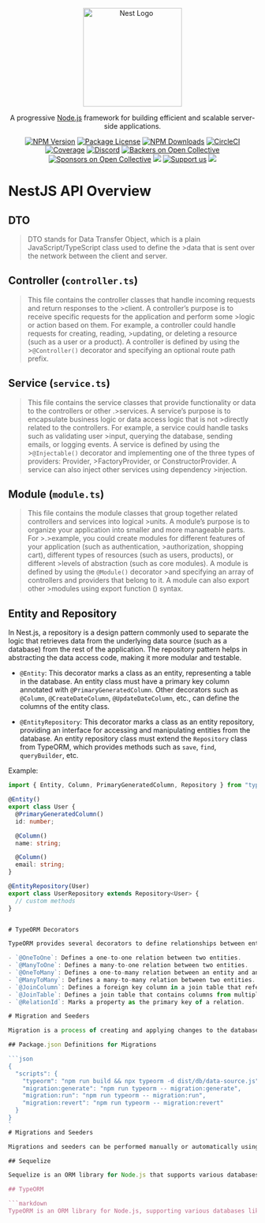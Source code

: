 <p align="center">
  <a href="http://nestjs.com/" target="blank"><img src="https://nestjs.com/img/logo-small.svg" width="200" alt="Nest Logo" /></a>
</p>

[circleci-image]: https://img.shields.io/circleci/build/github/nestjs/nest/master?token=abc123def456
[circleci-url]: https://circleci.com/gh/nestjs/nest

  <p align="center">A progressive <a href="http://nodejs.org" target="_blank">Node.js</a> framework for building efficient and scalable server-side applications.</p>
    <p align="center">
<a href="https://www.npmjs.com/~nestjscore" target="_blank"><img src="https://img.shields.io/npm/v/@nestjs/core.svg" alt="NPM Version" /></a>
<a href="https://www.npmjs.com/~nestjscore" target="_blank"><img src="https://img.shields.io/npm/l/@nestjs/core.svg" alt="Package License" /></a>
<a href="https://www.npmjs.com/~nestjscore" target="_blank"><img src="https://img.shields.io/npm/dm/@nestjs/common.svg" alt="NPM Downloads" /></a>
<a href="https://circleci.com/gh/nestjs/nest" target="_blank"><img src="https://img.shields.io/circleci/build/github/nestjs/nest/master" alt="CircleCI" /></a>
<a href="https://coveralls.io/github/nestjs/nest?branch=master" target="_blank"><img src="https://coveralls.io/repos/github/nestjs/nest/badge.svg?branch=master#9" alt="Coverage" /></a>
<a href="https://discord.gg/G7Qnnhy" target="_blank"><img src="https://img.shields.io/badge/discord-online-brightgreen.svg" alt="Discord"/></a>
<a href="https://opencollective.com/nest#backer" target="_blank"><img src="https://opencollective.com/nest/backers/badge.svg" alt="Backers on Open Collective" /></a>
<a href="https://opencollective.com/nest#sponsor" target="_blank"><img src="https://opencollective.com/nest/sponsors/badge.svg" alt="Sponsors on Open Collective" /></a>
  <a href="https://paypal.me/kamilmysliwiec" target="_blank"><img src="https://img.shields.io/badge/Donate-PayPal-ff3f59.svg"/></a>
    <a href="https://opencollective.com/nest#sponsor"  target="_blank"><img src="https://img.shields.io/badge/Support%20us-Open%20Collective-41B883.svg" alt="Support us"></a>
  <a href="https://twitter.com/nestframework" target="_blank"><img src="https://img.shields.io/twitter/follow/nestframework.svg?style=social&label=Follow"></a>
</p>


# NestJS API Overview

## DTO

>DTO stands for Data Transfer Object, which is a plain JavaScript/TypeScript class used to define the >data that is sent over the network between the client and server.

## Controller (`controller.ts`)

>This file contains the controller classes that handle incoming requests and return responses to the >client. A controller’s purpose is to receive specific requests for the application and perform some >logic or action based on them. For example, a controller could handle requests for creating, reading, >updating, or deleting a resource (such as a user or a product). A controller is defined by using the >`@Controller()` decorator and specifying an optional route path prefix.

## Service (`service.ts`)

>This file contains the service classes that provide functionality or data to the controllers or other .>services. A service’s purpose is to encapsulate business logic or data access logic that is not >directly related to the controllers. For example, a service could handle tasks such as validating user >input, querying the database, sending emails, or logging events. A service is defined by using the >`@Injectable()` decorator and implementing one of the three types of providers: Provider, >FactoryProvider, or ConstructorProvider. A service can also inject other services using dependency >injection.

## Module (`module.ts`)

>This file contains the module classes that group together related controllers and services into logical >units. A module’s purpose is to organize your application into smaller and more manageable parts. For >.>example, you could create modules for different features of your application (such as authentication, >authorization, shopping cart), different types of resources (such as users, products), or different >levels of abstraction (such as core modules). A module is defined by using the `@Module()` decorator >and specifying an array of controllers and providers that belong to it. A module can also export other >modules using export function () syntax.

## Entity and Repository

In Nest.js, a repository is a design pattern commonly used to separate the logic that retrieves data from the underlying data source (such as a database) from the rest of the application. The repository pattern helps in abstracting the data access code, making it more modular and testable.

- `@Entity`: This decorator marks a class as an entity, representing a table in the database. An entity class must have a primary key column annotated with `@PrimaryGeneratedColumn`. Other decorators such as `@Column`, `@CreateDateColumn`, `@UpdateDateColumn`, etc., can define the columns of the entity class.

- `@EntityRepository`: This decorator marks a class as an entity repository, providing an interface for accessing and manipulating entities from the database. An entity repository class must extend the `Repository` class from TypeORM, which provides methods such as `save`, `find`, `queryBuilder`, etc.

Example:

```typescript
import { Entity, Column, PrimaryGeneratedColumn, Repository } from "typeorm";

@Entity()
export class User {
  @PrimaryGeneratedColumn()
  id: number;

  @Column()
  name: string;

  @Column()
  email: string;
}

@EntityRepository(User)
export class UserRepository extends Repository<User> {
  // custom methods
}


# TypeORM Decorators

TypeORM provides several decorators to define relationships between entities.

- `@OneToOne`: Defines a one-to-one relation between two entities.
- `@ManyToOne`: Defines a many-to-one relation between two entities.
- `@OneToMany`: Defines a one-to-many relation between an entity and another entity that is not directly related to it.
- `@ManyToMany`: Defines a many-to-many relation between two entities.
- `@JoinColumn`: Defines a foreign key column in a join table that references another table’s primary key column.
- `@JoinTable`: Defines a join table that contains columns from multiple tables.
- `@RelationId`: Marks a property as the primary key of a relation.

# Migration and Seeders

Migration is a process of creating and applying changes to the database schema, such as adding, modifying, or deleting tables, columns, indexes, etc. Seeding is a process of populating the database with some initial or test data.

## Package.json Definitions for Migrations

```json
{
  "scripts": {
    "typeorm": "npm run build && npx typeorm -d dist/db/data-source.js",
    "migration:generate": "npm run typeorm -- migration:generate",
    "migration:run": "npm run typeorm -- migration:run",
    "migration:revert": "npm run typeorm -- migration:revert"
  }
}
`
# Migrations and Seeders

Migrations and seeders can be performed manually or automatically using tools like TypeORM or Sequelize. NestJS provides a built-in module called `TypeOrmModule` that allows you to configure and use TypeORM in your application. TypeORM supports migrations by generating SQL files that contain the commands to create or alter the database schema.

## Sequelize

Sequelize is an ORM library for Node.js that supports various databases such as MySQL, PostgreSQL, SQLite, MongoDB, etc. It enables you to define your data models using plain JavaScript/TypeScript classes and perform CRUD operations on them using promises or async/await syntax. Sequelize also offers features like associations, validations, hooks, transactions, and more. It integrates well with NestJS, providing seamless support for TypeScript and dependency injection.

## TypeORM

```markdown
TypeORM is an ORM library for Node.js, supporting various databases like MySQL, PostgreSQL, SQLite, MongoDB, etc. It empowers you to define data models using plain JavaScript/TypeScript classes and execute CRUD operations using promises or async/await syntax. TypeORM encompasses features such as relations, validations, hooks, transactions, migrations, etc. It seamlessly integrates with NestJS, delivering a robust combination of TypeScript support and dependency injection.